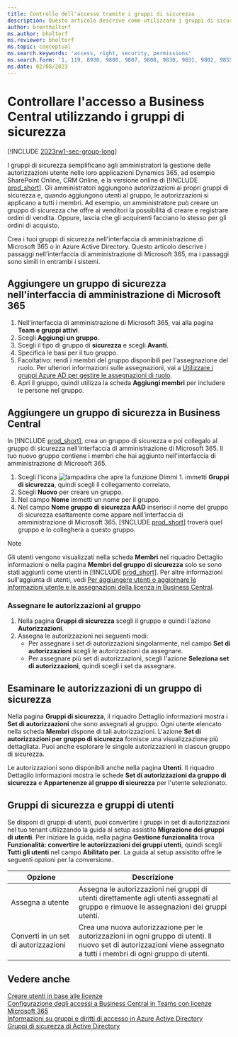```yaml
---
title: Controllo dell'accesso tramite i gruppi di sicurezza
description: Questo articolo descrive come utilizzare i gruppi di sicurezza per definire le autorizzazioni utente.
author: brentholtorf
ms.author: bholtorf
ms.reviewer: bholtorf
ms.topic: conceptual
ms.search.keywords: 'access, right, security, permissions'
ms.search.form: '1, 119, 8930, 9800, 9807, 9808, 9830, 9831, 9802, 9855, 9862'
ms.date: 02/08/2023
---
```


# Controllare l'accesso a Business Central utilizzando i gruppi di sicurezza

[!INCLUDE [2023rw1-sec-group-long](includes/2023rw1-sec-group-long.md)]

I gruppi di sicurezza semplificano agli amministratori la gestione delle autorizzazioni utente nelle loro applicazioni Dynamics 365, ad esempio SharePoint Online, CRM Online, e la versione online di [!INCLUDE [prod_short](includes/prod_short.md)]. Gli amministratori aggiungono autorizzazioni ai propri gruppi di sicurezza e, quando aggiungono utenti al gruppo, le autorizzazioni si applicano a tutti i membri. Ad esempio, un amministratore può creare un gruppo di sicurezza che offre ai venditori la possibilità di creare e registrare ordini di vendita. Oppure, lascia che gli acquirenti facciano lo stesso per gli ordini di acquisto.

Crea i tuoi gruppi di sicurezza nell'interfaccia di amministrazione di Microsoft 365 o in Azure Active Directory. Questo articolo descrive i passaggi nell'interfaccia di amministrazione di Microsoft 365, ma i passaggi sono simili in entrambi i sistemi.

## Aggiungere un gruppo di sicurezza nell'interfaccia di amministrazione di Microsoft 365

1. Nell'interfaccia di amministrazione di Microsoft 365, vai alla pagina **Team e gruppi attivi**.
2. Scegli **Aggiungi un gruppo**.
3. Scegli il tipo di gruppo di **sicurezza** e scegli **Avanti**.
4. Specifica le basi per il tuo gruppo.
5. Facoltativo: rendi i membri del gruppo disponibili per l'assegnazione del ruolo. Per ulteriori informazioni sulle assegnazioni, vai a [Utilizzare i gruppi Azure AD per gestire le assegnazioni di ruolo](/azure/active-directory/roles/groups-concept).
6. Apri il gruppo, quindi utilizza la scheda **Aggiungi membri** per includere le persone nel gruppo.

## Aggiungere un gruppo di sicurezza in Business Central

In [!INCLUDE [prod_short](includes/prod_short.md)], crea un gruppo di sicurezza e poi collegalo al gruppo di sicurezza nell'interfaccia di amministrazione di Microsoft 365. Il tuo nuovo gruppo contiene i membri che hai aggiunto nell'interfaccia di amministrazione di Microsoft 365.

1. Scegli l'icona ![lampadina che apre la funzione Dimmi 1.](media/ui-search/search_small.png "Dimmi cosa vuoi fare") immetti **Gruppi di sicurezza**, quindi scegli il collegamento correlato.
2. Scegli **Nuovo** per creare un gruppo.
3. Nel campo **Nome** immetti un nome per il gruppo.
4. Nel campo **Nome gruppo di sicurezza AAD** inserisci il nome del gruppo di sicurezza esattamente come appare nell'interfaccia di amministrazione di Microsoft 365. [!INCLUDE [prod_short](includes/prod_short.md)] troverà quel gruppo e lo collegherà a questo gruppo.

> [!NOTE]
> Gli utenti vengono visualizzati nella scheda **Membri** nel riquadro Dettaglio informazioni o nella pagina **Membri del gruppo di sicurezza** solo se sono stati aggiunti come utenti in [!INCLUDE [prod_short](includes/prod_short.md)]. Per altre informazioni sull'aggiunta di utenti, vedi [Per aggiungere utenti o aggiornare le informazioni utente e le assegnazioni della licenza in Business Central](ui-how-users-permissions.md#adduser).  

### Assegnare le autorizzazioni al gruppo

1. Nella pagina **Gruppi di sicurezza** scegli il gruppo e quindi l'azione **Autorizzazioni**.
1. Assegna le autorizzazioni nei seguenti modi:
    * Per assegnare i set di autorizzazioni singolarmente, nel campo **Set di autorizzazioni** scegli le autorizzazioni da assegnare.
    * Per assegnare più set di autorizzazioni, scegli l'azione **Seleziona set di autorizzazioni**, quindi scegli i set da assegnare.

## Esaminare le autorizzazioni di un gruppo di sicurezza

Nella pagina **Gruppi di sicurezza**, il riquadro Dettaglio informazioni mostra i **Set di autorizzazioni** che sono assegnati al gruppo. Ogni utente elencato nella scheda **Membri** dispone di tali autorizzazioni. L'azione **Set di autorizzazioni per gruppo di sicurezza** fornisce una visualizzazione più dettagliata. Puoi anche esplorare le singole autorizzazioni in ciascun gruppo di sicurezza.

Le autorizzazioni sono disponibili anche nella pagina **Utenti**. Il riquadro Dettaglio informazioni mostra le schede **Set di autorizzazioni da gruppo di sicurezza** e **Appartenenze al gruppo di sicurezza** per l'utente selezionato.

## Gruppi di sicurezza e gruppi di utenti

Se disponi di gruppi di utenti, puoi convertire i gruppi in set di autorizzazioni nel tuo tenant utilizzando la guida al setup assistito **Migrazione dei gruppi di utenti**. Per iniziare la guida, nella pagina **Gestione funzionalità** trova **Funzionalità: convertire le autorizzazioni dei gruppi utenti**, quindi scegli **Tutti gli utenti** nel campo **Abilitato per**. La guida al setup assistito offre le seguenti opzioni per la conversione.

|Opzione  |Descrizione  |
|---------|---------|
|Assegna a utente     | Assegna le autorizzazioni nei gruppi di utenti direttamente agli utenti assegnati al gruppo e rimuove le assegnazioni dei gruppi utenti.        |
|Converti in un set di autorizzazioni     | Crea una nuova autorizzazione per le autorizzazioni in ogni gruppo di utenti. Il nuovo set di autorizzazioni viene assegnato a tutti i membri di ogni gruppo di utenti.          |

## Vedere anche

[Creare utenti in base alle licenze](ui-how-users-permissions.md)  
[Configurazione degli accessi a Business Central in Teams con licenze Microsoft 365](admin-access-with-m365-license-setup.md)  
[Informazioni su gruppi e diritti di accesso in Azure Active Directory](/azure/active-directory/fundamentals/concept-learn-about-groups)  
[Gruppi di sicurezza di Active Directory](/windows-server/identity/ad-ds/manage/understand-security-groups)  